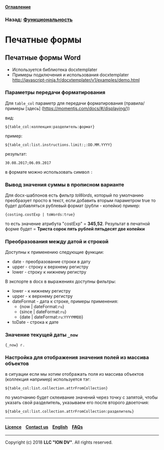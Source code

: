 #### [Оглавление](/docs/ru/index.md)

### Назад: [Функциональность](/docs/ru/2_system_description/functionality/functionality.md)

# Печатные формы

## Печатные формы Word

- Используется библиотека docxtemplater
- Примеры подключения и использования docxtemplater http://javascript-ninja.fr/docxtemplater/v1/examples/demo.html

### Параметры передачи форматирования

Для `table_col` параметр для передачи форматирования (правила/примеры [здесь] (https://momentjs.com/docs/#/displaying/))

вид: 
```
${table_col:коллекция:разделитель:формат}
```
пример:
```
${table_col:list.instructions.limit:;:DD.MM.YYYY}
```
результат:
```
30.08.2017;06.09.2017
```
в формате можно использовать символ `:`

### Вывод значения суммы в прописном варианте

Для docx-шаблонов есть фильтр *toWords*, который по умолчанию преобразует просто в текст, если добавить вторым параметром true то будет добавляться рублевый формат (рубли - копейки)
пример:
```
{costing.costExp | toWords:true}
```

то есть значение атрибута "costExp" = **345,52**. Результат в печатной форме будет = **Триста сорок пять рублей пятьдесят две копейки**

### Преобразования между датой и строкой

Доступны к применению следующие функции:
* date - преобразование строки в дату
* upper - строку к верхнему регистру
* lower - строку к нижнему регистру

В экспорте в docx в выражениях доступны фильтры:
* lower - к нижнему регистру
* upper - к верхнему регистру
* dateFormat - дата к строке, примеры применения:
  * {now | dateFormat:`ru`}
  * {since | dateFormat:`ru`}
  * {date | dateFormat:`ru`:`YYYYMMDD`}
* toDate - строка к дате

### Значение текущей даты `_now`

```
{_now} г.
```

### Настройка для отображения значения полей из массива объектов

в ситуации если мы хотим отображать поля из массива объектов (коллекция например) используется тэг:

```
${table_col:list.collection.attrFromCollection}
```

по умолчанию будет склеивание значений через точку с запятой, чтобы указать свой разделитель, указываем его после второго двоеточия:

```
${table_col:list.collection.attrFromCollection:разделитель}
```

--------------------------------------------------------------------------  


 #### [Licence](/LICENCE.md) &ensp;  [Contact us](https://iondv.com) &ensp;  [English](\docs\en\2_system_description\functionality\printed_forms.md)   &ensp; [FAQs](/faqs.md)          



--------------------------------------------------------------------------  

Copyright (c) 2018 **LLC "ION DV"**.
All rights reserved. 